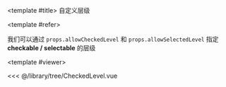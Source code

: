 <CodeRunner>
  
<template #title>
自定义层级
</template>
  
<template #refer>

我们可以通过 `props.allowCheckedLevel` 和 `props.allowSelectedLevel` 指定 **checkable / selectable** 的层级

</template>
  
<template #viewer>
  <Viewer />
</template>
  
<<< @/library/tree/CheckedLevel.vue
  
</CodeRunner>

<script setup lang="ts">
import Viewer from '@/library/tree/CheckedLevel.vue'
</script>
